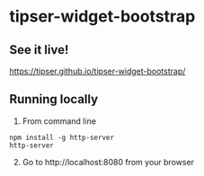 # tipser-widget-bootstrap

## See it live!

https://tipser.github.io/tipser-widget-bootstrap/

## Running locally

1. From command line
```
npm install -g http-server
http-server
```

2. Go to http://localhost:8080 from your browser
